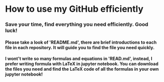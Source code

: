# How to use my GitHub efficiently

### Save your time, find everything you need efficiently. Good luck!

#### Please take a look of 'README.md', there are brief introductions to each file in each repository. It will guide you to find the file you need quickly. 

#### I wont't write so many formulas and equations in 'READ.md', instead, I prefer writing formula with LaTeX in jupyter notebook. You can download the files you need and find the LaTeX code of all the formulas in your own jupyter notebook!


